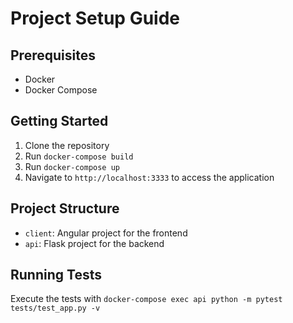 # Project Setup Guide

## Prerequisites
- Docker 
- Docker Compose

## Getting Started

1. Clone the repository
2. Run `docker-compose build`
3. Run `docker-compose up`
4. Navigate to `http://localhost:3333` to access the application

## Project Structure

- `client`: Angular project for the frontend
- `api`: Flask project for the backend

## Running Tests

Execute the tests with `docker-compose exec api python -m pytest tests/test_app.py -v`
